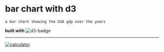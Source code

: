 # bar chart with d3

`a bar chart showing the USA gdp over the years `

**built with** 
![d3-badge](https://img.shields.io/badge/-D3-gray?logo=D3.js&logoColor=white&labelColor=F9A03C "D3")

---
[![calculator](https://img.shields.io/static/v1?label=USGDP&message=Live&color=gray&labelColor=green)](https://shellparse.github.io/bar-chart/)

